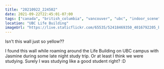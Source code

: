```yaml
---
title: "20210922_224502"
date: 2021-09-22T22:45:01-07:00
tags: ["canada", "british_columbia", "vancouver", "ubc", "indoor_scene", "yellow"]
location: "UBC Life Building"
imageUrl: "https://live.staticflickr.com/65535/52418469350_4016792205_b.jpg"
---
```


Isn't this wall just so yellow??

I found this wall while roaming around the Life Building on UBC campus with Jasmine during some late night study trip. Or at least I think we were studying. Surely I was studying like a good student right? :D